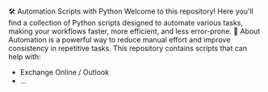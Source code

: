 🛠️ Automation Scripts with Python
Welcome to this repository! Here you'll find a collection of Python scripts designed to automate various tasks, making your workflows faster, more efficient, and less error-prone.
📌 About
Automation is a powerful way to reduce manual effort and improve consistency in repetitive tasks. This repository contains scripts that can help with:
- Exchange Online / Outlook
- ...
